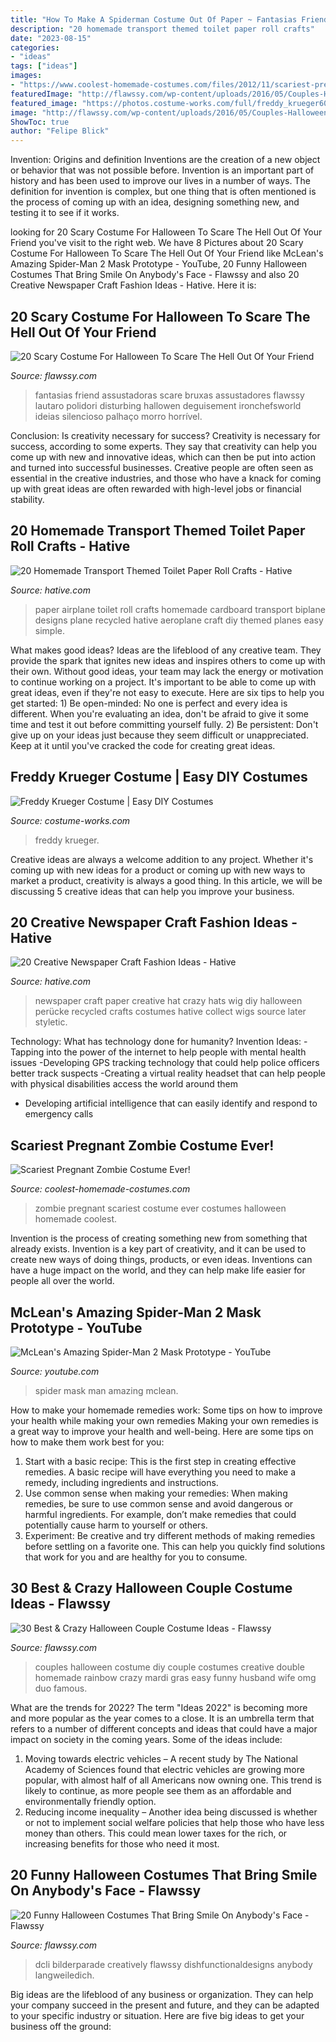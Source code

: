 ```yaml
---
title: "How To Make A Spiderman Costume Out Of Paper ~ Fantasias Friend Assustadoras Scare Bruxas Assustadores Flawssy Lautaro Polidori Disturbing Hallowen Deguisement Ironchefsworld Ideias Silencioso Palhaço Morro Horrível"
description: "20 homemade transport themed toilet paper roll crafts"
date: "2023-08-15"
categories:
- "ideas"
tags: ["ideas"]
images:
- "https://www.coolest-homemade-costumes.com/files/2012/11/scariest-pregnant-zombie-20889-360x480.jpg"
featuredImage: "http://flawssy.com/wp-content/uploads/2016/05/Couples-Halloween-Costumes-1.jpg"
featured_image: "https://photos.costume-works.com/full/freddy_krueger60.jpg"
image: "http://flawssy.com/wp-content/uploads/2016/05/Couples-Halloween-Costumes-1.jpg"
ShowToc: true
author: "Felipe Blick"
---
```



Invention: Origins and definition
Inventions are the creation of a new object or behavior that was not possible before. Invention is an important part of history and has been used to improve our lives in a number of ways. The definition for invention is complex, but one thing that is often mentioned is the process of coming up with an idea, designing something new, and testing it to see if it works.

	

		
looking for 20 Scary Costume For Halloween To Scare The Hell Out Of Your Friend you've visit to the right web. We have 8 Pictures about 20 Scary Costume For Halloween To Scare The Hell Out Of Your Friend like McLean&#039;s Amazing Spider-Man 2 Mask Prototype - YouTube, 20 Funny Halloween Costumes That Bring Smile On Anybody&#039;s Face - Flawssy and also 20 Creative Newspaper Craft Fashion Ideas - Hative. Here it is:
		
    
## 20 Scary Costume For Halloween To Scare The Hell Out Of Your Friend

<img loading=lazy src="https://www.flawssy.com/wp-content/uploads/2016/05/silent-hill-cosplay-ideas.jpg" onerror="this.onerror=null;this.src='https://tse1.mm.bing.net/th?id=OIP._XsUifv-_zoV315dkPi47QHaJ4&amp;pid=15.1';" alt="20 Scary Costume For Halloween To Scare The Hell Out Of Your Friend">

_Source: flawssy.com_

>fantasias friend assustadoras scare bruxas assustadores flawssy lautaro polidori disturbing hallowen deguisement ironchefsworld ideias silencioso palhaço morro horrível. 

	

Conclusion: Is creativity necessary for success?
Creativity is necessary for success, according to some experts. They say that creativity can help you come up with new and innovative ideas, which can then be put into action and turned into successful businesses. Creative people are often seen as essential in the creative industries, and those who have a knack for coming up with great ideas are often rewarded with high-level jobs or financial stability.

    
## 20 Homemade Transport Themed Toilet Paper Roll Crafts - Hative

<img loading=lazy src="https://hative.com/wp-content/uploads/2014/03/transport-paper-roll-crafts/10-homemade-airplane.jpg" onerror="this.onerror=null;this.src='https://tse2.mm.bing.net/th?id=OIP.gX8Vh1PoBa2_HbfzZRwnHgHaFW&amp;pid=15.1';" alt="20 Homemade Transport Themed Toilet Paper Roll Crafts - Hative">

_Source: hative.com_

>paper airplane toilet roll crafts homemade cardboard transport biplane designs plane recycled hative aeroplane craft diy themed planes easy simple. 

	

What makes good ideas?
Ideas are the lifeblood of any creative team. They provide the spark that ignites new ideas and inspires others to come up with their own. Without good ideas, your team may lack the energy or motivation to continue working on a project. It's important to be able to come up with great ideas, even if they're not easy to execute. Here are six tips to help you get started: 1) Be open-minded: No one is perfect and every idea is different. When you're evaluating an idea, don't be afraid to give it some time and test it out before committing yourself fully. 2) Be persistent: Don't give up on your ideas just because they seem difficult or unappreciated. Keep at it until you've cracked the code for creating great ideas.

    
## Freddy Krueger Costume | Easy DIY Costumes

<img loading=lazy src="https://photos.costume-works.com/full/freddy_krueger60.jpg" onerror="this.onerror=null;this.src='https://tse2.mm.bing.net/th?id=OIP.rvK8xzd6UM4fsz721DfB2gHaLl&amp;pid=15.1';" alt="Freddy Krueger Costume | Easy DIY Costumes">

_Source: costume-works.com_

>freddy krueger. 

	

Creative ideas are always a welcome addition to any project. Whether it's coming up with new ideas for a product or coming up with new ways to market a product, creativity is always a good thing. In this article, we will be discussing 5 creative ideas that can help you improve your business.

    
## 20 Creative Newspaper Craft Fashion Ideas - Hative

<img loading=lazy src="https://hative.com/wp-content/uploads/2014/10/newspaper-craft-fashion-ideas/7-creative-newspaper-craft-fashion-ideas.jpg" onerror="this.onerror=null;this.src='https://tse1.mm.bing.net/th?id=OIP.BbLqqpPoFuqyjenwboDPwQHaHa&amp;pid=15.1';" alt="20 Creative Newspaper Craft Fashion Ideas - Hative">

_Source: hative.com_

>newspaper craft paper creative hat crazy hats wig diy halloween perücke recycled crafts costumes hative collect wigs source later styletic. 

	

Technology: What has technology done for humanity?
Invention Ideas: 
-Tapping into the power of the internet to help people with mental health issues 
-Developing GPS tracking technology that could help police officers better track suspects 
-Creating a virtual reality headset that can help people with physical disabilities access the world around them 
- Developing artificial intelligence that can easily identify and respond to emergency calls

    
## Scariest Pregnant Zombie Costume Ever!

<img loading=lazy src="https://www.coolest-homemade-costumes.com/files/2012/11/scariest-pregnant-zombie-20889-360x480.jpg" onerror="this.onerror=null;this.src='https://tse2.mm.bing.net/th?id=OIP.RbRST5YYYVDfF-vga2xwYAAAAA&amp;pid=15.1';" alt="Scariest Pregnant Zombie Costume Ever!">

_Source: coolest-homemade-costumes.com_

>zombie pregnant scariest costume ever costumes halloween homemade coolest. 

	

Invention is the process of creating something new from something that already exists. Invention is a key part of creativity, and it can be used to create new ways of doing things, products, or even ideas. Inventions can have a huge impact on the world, and they can help make life easier for people all over the world.

    
## McLean&#039;s Amazing Spider-Man 2 Mask Prototype - YouTube

<img loading=lazy src="https://i.ytimg.com/vi/ifotF-E60jY/maxresdefault.jpg" onerror="this.onerror=null;this.src='https://tse4.mm.bing.net/th?id=OIP.g-zn9QT_i1UVC_1GQ_SnUAHaEK&amp;pid=15.1';" alt="McLean&#039;s Amazing Spider-Man 2 Mask Prototype - YouTube">

_Source: youtube.com_

>spider mask man amazing mclean. 

	

How to make your homemade remedies work: Some tips on how to improve your health while making your own remedies
Making your own remedies is a great way to improve your health and well-being. Here are some tips on how to make them work best for you: 
1. Start with a basic recipe: This is the first step in creating effective remedies. A basic recipe will have everything you need to make a remedy, including ingredients and instructions. 
2. Use common sense when making your remedies: When making remedies, be sure to use common sense and avoid dangerous or harmful ingredients. For example, don’t make remedies that could potentially cause harm to yourself or others. 
3. Experiment: Be creative and try different methods of making remedies before settling on a favorite one. This can help you quickly find solutions that work for you and are healthy for you to consume.

    
## 30 Best &amp; Crazy Halloween Couple Costume Ideas - Flawssy

<img loading=lazy src="http://flawssy.com/wp-content/uploads/2016/05/Couples-Halloween-Costumes-1.jpg" onerror="this.onerror=null;this.src='https://tse4.mm.bing.net/th?id=OIP.gbyaoU9GyHfIBIej9kO-uwHaJ4&amp;pid=15.1';" alt="30 Best &amp; Crazy Halloween Couple Costume Ideas - Flawssy">

_Source: flawssy.com_

>couples halloween costume diy couple costumes creative double homemade rainbow crazy mardi gras easy funny husband wife omg duo famous. 

	

What are the trends for 2022?
The term "Ideas 2022" is becoming more and more popular as the year comes to a close. It is an umbrella term that refers to a number of different concepts and ideas that could have a major impact on society in the coming years. Some of the ideas include: 
1) Moving towards electric vehicles – A recent study by The National Academy of Sciences found that electric vehicles are growing more popular, with almost half of all Americans now owning one. This trend is likely to continue, as more people see them as an affordable and environmentally friendly option. 
2) Reducing income inequality – Another idea being discussed is whether or not to implement social welfare policies that help those who have less money than others. This could mean lower taxes for the rich, or increasing benefits for those who need it most.

    
## 20 Funny Halloween Costumes That Bring Smile On Anybody&#039;s Face - Flawssy

<img loading=lazy src="https://www.flawssy.com/wp-content/uploads/2016/05/Funny-Guy-Halloween-Costume-Ideas.jpg" onerror="this.onerror=null;this.src='https://tse4.mm.bing.net/th?id=OIP.Zf09jjS0mYx7iopWOecu6AHaLx&amp;pid=15.1';" alt="20 Funny Halloween Costumes That Bring Smile On Anybody&#039;s Face - Flawssy">

_Source: flawssy.com_

>dcli bilderparade creatively flawssy dishfunctionaldesigns anybody langweiledich. 

	

Big ideas are the lifeblood of any business or organization. They can help your company succeed in the present and future, and they can be adapted to your specific industry or situation. Here are five big ideas to get your business off the ground: 

